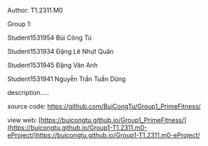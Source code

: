 Author: T1.2311.M0 

Group 1:	

Student1531954	Bùi Công Tú

Student1531934	Đặng Lê Nhựt Quân

Student1531945	Đặng Văn Anh

Student1531941	Nguyễn Trần Tuấn Dũng
	 
description.....

source code: [https://github.com/BuiCongTu/Group1_PrimeFitness/ ](https://github.com/BuiCongTu/Group1-T1.2311.m0-eProject/tree/main)  

view web: [https://buicongtu.github.io/Group1_PrimeFitness/](https://buicongtu.github.io/Group1-T1.2311.m0-eProject/)https://buicongtu.github.io/Group1-T1.2311.m0-eProject/
